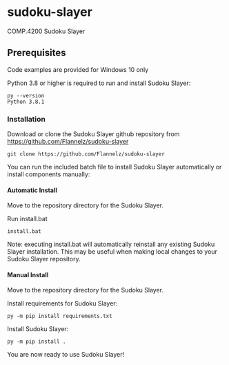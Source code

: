 # sudoku-slayer
COMP.4200 Sudoku Slayer

## Prerequisites

Code examples are provided for Windows 10 only

Python 3.8 or higher is required to run and install Sudoku Slayer:

```
py --version
Python 3.8.1
```
### Installation

Download or clone the Sudoku Slayer github repository from https://github.com/Flannelz/sudoku-slayer

```
git clone https://github.com/Flannelz/sudoku-slayer
```

You can run the included batch file to install Sudoku Slayer automatically or install components manually:

#### Automatic Install

Move to the repository directory for the Sudoku Slayer.

Run install.bat

```
install.bat
```

Note: executing install.bat will automatically reinstall any existing Sudoku Slayer installation. This may be useful when making local changes to your Sudoku Slayer repository.

#### Manual Install

Move to the repository directory for the Sudoku Slayer.

Install requirements for Sudoku Slayer:

```
py -m pip install requirements.txt
```

Install Sudoku Slayer:
```
py -m pip install .
```

You are now ready to use Sudoku Slayer!